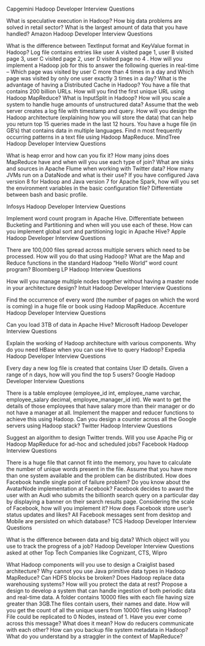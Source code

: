 Capgemini Hadoop Developer Interview Questions

What is speculative execution in Hadoop?
How big data problems are solved in retail sector?
What is the largest amount of data that you have handled?
Amazon Hadoop Developer Interview Questions

What is the difference between TextInput format and KeyValue format in Hadoop?
Log file contains entries like user A visited page 1, user B visited page 3, user C visited page 2, user D visited page no 4 . How will you implement a Hadoop job for this to answer the following queries in real-time –   Which page was visited by user C more than 4 times in a day and Which page was visited by only one user exactly 3 times in a day?
What is the advantage of having a Distributed Cache in Hadoop?
You have a file that contains 200 billion URLs. How will you find the first unique URL using Hadoop MapReduce?
What is InputSplit in Hadoop?
How will you scale a system to handle huge amounts of unstructured data?
Assume that the web server creates a log file with timestamp and query. How will you design the Hadoop architecture (explaining how you will store the data) that can help you return top 15 queries made in the last 12 hours.
You have a huge file (in GB’s) that contains data in multiple languages. Find n most frequently occurring patterns in a text file using Hadoop MapReduce.
MindTree Hadoop Developer Interview Questions

What is heap error and how can you fix it?
How many joins does MapReduce have and when will you use each type of join?
What are sinks and sources in Apache Flume when working with Twitter data?
How many JVMs run on a DataNode and what is their use?
If you have configured Java version 8 for Hadoop and Java version 7 for Apache Spark, how will you set the environment variables in the basic configuration file?
Differentiate between bash and basic profile.


Infosys Hadoop Developer Interview Questions

Implement word count program in Apache Hive.
Differentiate between Bucketing and Partitioning and when will you use each of these.
How can you implement global sort and partitioning logic in Apache Hive?
Apple Hadoop Developer Interview Questions

There are 100,000 files spread across multiple servers which need to be processed. How will you do that using Hadoop?
What are the Map and Reduce functions in the standard Hadoop “Hello World” word count program?
Bloomberg LP Hadoop Interview Questions

How will you manage multiple nodes together without having a master node in your architecture design?
Intuit Hadoop Developer Interview Questions

Find the occurrence of every word (the number of pages on which the word is coming) in a huge file or book using Hadoop MapReduce.
Accenture Hadoop Developer Interview Questions

Can you load 3TB of data in Apache Hive?
Microsoft Hadoop Developer Interview Questions

Explain the working of Hadoop architecture with various components.
Why do you need HBase when you can use Hive to query Hadoop?
Expedia Hadoop Developer Interview Questions

Every day a new log file is created that contains User ID details. Given a range of n days, how will you find the top 5 users?
Google Hadoop Developer Interview Questions

There is a table employee (employee_id int, employee_name varchar, employee_salary decimal, employee_manager_id int). We want to get the details of those employees that have salary more than their manager or do not have a manager at all. Implement the mapper and reducer functions to achieve this using Hadoop.
Can you design a counter across all the Google servers using Hadoop stack?
Twitter Hadoop Interview Questions

Suggest an algorithm to design Twitter trends.
 Will you use Apache Pig or Hadoop MapReduce for ad-hoc and scheduled jobs?
Facebook Hadoop Interview Questions

There is a huge file that cannot fit into the memory, you have to calculate the number of unique words present in the file. Assume that you have more than one system available and the problem can be distributed.
How does Facebook handle single point of failure problem?
Do you know about the AvatarNode implementation at Facebook?
Facebook decides to award the user with an Audi who submits the billionth search query on a particular day by displaying a banner on their search results page. Considering the scale of Facebook, how will you implement it?
How does Facebook store user’s status updates and likes?
All Facebook messages sent from desktop and Mobile are persisted on which database?
TCS Hadoop Developer Interview Questions

What is the difference between data and big data?
Which object will you use to track the progress of a job?
Hadoop Developer Interview Questions asked at other Top Tech Companies like Cognizant, CTS, Wipro

What Hadoop components will you use to design a Craiglist based architecture?
Why cannot you use Java primitive data types in Hadoop MapReduce?
Can HDFS blocks be broken?
Does Hadoop replace data warehousing systems?
How will you protect the data at rest?
Propose a design to develop a system that can handle ingestion of both periodic data and real-time data.
A folder contains 10000 files with each file having size greater than 3GB.The files contain users, their names and date. How will you get the count of all the unique users from 10000 files using Hadoop?
File could be replicated to 0 Nodes, instead of 1. Have you ever come across this message? What does it mean?
 How do reducers communicate with each other?
How can you backup file system metadata in Hadoop?
What do you understand by a straggler in the context of MapReduce?

